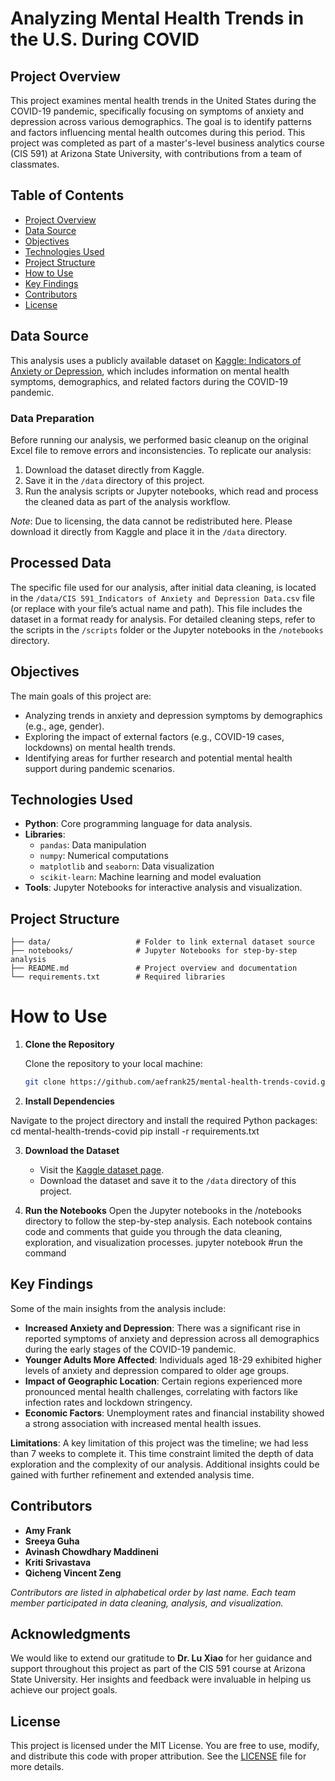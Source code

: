 # Analyzing Mental Health Trends in the U.S. During COVID

## Project Overview
This project examines mental health trends in the United States during the COVID-19 pandemic, specifically focusing on symptoms of anxiety and depression across various demographics. The goal is to identify patterns and factors influencing mental health outcomes during this period. This project was completed as part of a master's-level business analytics course (CIS 591) at Arizona State University, with contributions from a team of classmates.

## Table of Contents
- [Project Overview](#project-overview)
- [Data Source](#data-source)
- [Objectives](#objectives)
- [Technologies Used](#technologies-used)
- [Project Structure](#project-structure)
- [How to Use](#how-to-use)
- [Key Findings](#key-findings)
- [Contributors](#contributors)
- [License](#license)

## Data Source
This analysis uses a publicly available dataset on [Kaggle: Indicators of Anxiety or Depression](https://www.kaggle.com/datasets/melissamonfared/indicators-of-anxiety-or-depression), which includes information on mental health symptoms, demographics, and related factors during the COVID-19 pandemic.

### Data Preparation
Before running our analysis, we performed basic cleanup on the original Excel file to remove errors and inconsistencies. To replicate our analysis:
1. Download the dataset directly from Kaggle.
2. Save it in the `/data` directory of this project.
3. Run the analysis scripts or Jupyter notebooks, which read and process the cleaned data as part of the analysis workflow.

*Note*: Due to licensing, the data cannot be redistributed here. Please download it directly from Kaggle and place it in the `/data` directory.

## Processed Data
The specific file used for our analysis, after initial data cleaning, is located in the `/data/CIS 591_Indicators of Anxiety and Depression Data.csv` file (or replace with your file’s actual name and path). This file includes the dataset in a format ready for analysis. For detailed cleaning steps, refer to the scripts in the `/scripts` folder or the Jupyter notebooks in the `/notebooks` directory.


## Objectives
The main goals of this project are:
- Analyzing trends in anxiety and depression symptoms by demographics (e.g., age, gender).
- Exploring the impact of external factors (e.g., COVID-19 cases, lockdowns) on mental health trends.
- Identifying areas for further research and potential mental health support during pandemic scenarios.

## Technologies Used
- **Python**: Core programming language for data analysis.
- **Libraries**: 
  - `pandas`: Data manipulation
  - `numpy`: Numerical computations
  - `matplotlib` and `seaborn`: Data visualization
  - `scikit-learn`: Machine learning and model evaluation
- **Tools**: Jupyter Notebooks for interactive analysis and visualization.

## Project Structure
```plaintext
├── data/                   # Folder to link external dataset source
├── notebooks/              # Jupyter Notebooks for step-by-step analysis
├── README.md               # Project overview and documentation
└── requirements.txt        # Required libraries
```
# How to Use

1. **Clone the Repository**
   <!-- Command to clone the repository -->
   Clone the repository to your local machine:

   ```bash
   git clone https://github.com/aefrank25/mental-health-trends-covid.git
2. **Install Dependencies**

<!-- Commands to navigate to the project directory and install dependencies -->
Navigate to the project directory and install the required Python packages:
cd mental-health-trends-covid
pip install -r requirements.txt

3. **Download the Dataset**
   - Visit the [Kaggle dataset page](https://www.kaggle.com/datasets/melissamonfared/indicators-of-anxiety-or-depression).
   - Download the dataset and save it to the `/data` directory of this project.
  
4. **Run the Notebooks**
    Open the Jupyter notebooks in the /notebooks directory to follow the step-by-step analysis. Each notebook contains code      and comments that guide you through the data cleaning, exploration, and visualization processes.
   jupyter notebook #run the command

## Key Findings

Some of the main insights from the analysis include:

- **Increased Anxiety and Depression**: There was a significant rise in reported symptoms of anxiety and depression across all demographics during the early stages of the COVID-19 pandemic.
- **Younger Adults More Affected**: Individuals aged 18-29 exhibited higher levels of anxiety and depression compared to older age groups.
- **Impact of Geographic Location**: Certain regions experienced more pronounced mental health challenges, correlating with factors like infection rates and lockdown stringency.
- **Economic Factors**: Unemployment rates and financial instability showed a strong association with increased mental health issues.

**Limitations**: A key limitation of this project was the timeline; we had less than 7 weeks to complete it. This time constraint limited the depth of data exploration and the complexity of our analysis. Additional insights could be gained with further refinement and extended analysis time.

## Contributors

- **Amy Frank**
- **Sreeya Guha**
- **Avinash Chowdhary Maddineni**
- **Kriti Srivastava**
- **Qicheng Vincent Zeng**

*Contributors are listed in alphabetical order by last name.
Each team member participated in data cleaning, analysis, and visualization.*

## Acknowledgments

We would like to extend our gratitude to **Dr. Lu Xiao** for her guidance and support throughout this project as part of the CIS 591 course at Arizona State University. Her insights and feedback were invaluable in helping us achieve our project goals.

## License

This project is licensed under the MIT License. You are free to use, modify, and distribute this code with proper attribution. See the [LICENSE](LICENSE) file for more details.
